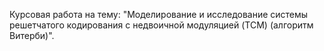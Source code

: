 Курсовая работа на тему: "Моделирование и исследование системы решетчатого кодирования с недвоичной
модуляцией (TCM) (алгоритм Витерби)".
